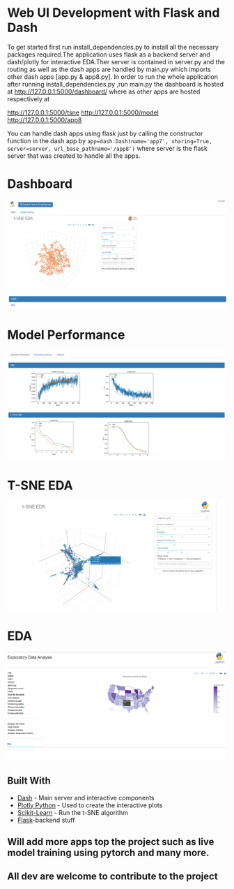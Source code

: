 # Web UI Development with Flask and Dash 

To get started first run install_dependencies.py to install all the necessary packages required.The application uses flask as a backend server and dash/plotly for interactive EDA.Ther server is contained in server.py and the routing as well as the dash apps are handled by main.py which imports other dash apps [app.py & app8.py]. In order to run the whole application after running install_dependencies.py ,run main.py the dashboard is hosted at http://127.0.0.1:5000/dashboard/ where as other apps are hosted respectively at 

http://127.0.0.1:5000/tsne
http://127.0.0.1:5000/model
http://127.0.0.1:5000/app8

You can handle dash apps using flask just by calling the constructor function in the dash app by ```app=dash.Dash(name='app7', sharing=True, server=server, url_base_pathname='/app8')``` where server is the flask server that was created to handle all the apps. 

# Dashboard
![animated1](shots/image_1.png)

# Model Performance
![animated1](shots/image_2.png)

# T-SNE EDA
![animated1](shots/image_3.png)

# EDA
![animated1](shots/image_4.png)



## Built With
* [Dash](https://dash.plot.ly/) - Main server and interactive components
* [Plotly Python](https://plot.ly/python/) - Used to create the interactive plots
* [Scikit-Learn](http://scikit-learn.org/stable/documentation.html) - Run the t-SNE algorithm
* [Flask](http://flask.pocoo.org/)-backend stuff

## Will add more apps top the project such as live model training using pytorch and many more.
## All dev are welcome to contribute to the project 

